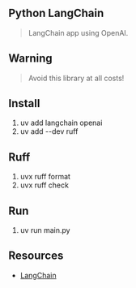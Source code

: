 Python LangChain
----------------
>LangChain app using OpenAI.

Warning
-------
>Avoid this library at all costs!

Install
-------
1. uv add langchain openai
2. uv add --dev ruff

Ruff
----
1. uvx ruff format
2. uvx ruff check

Run
---
1. uv run main.py

Resources
---------
* [LangChain](https://python.langchain.com/docs/introduction/)